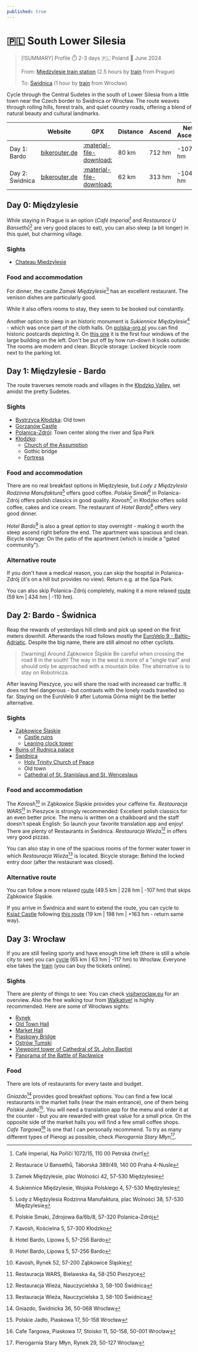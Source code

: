 ```yaml
---
published: true
---
```

# 🇵🇱 South Lower Silesia


> [!SUMMARY] Profile
> ⏱️ 2-3 days 🇵🇱 Poland 📅 June 2024
> 
> From: [Międzylesie train station](https://www.openstreetmap.org/#map=16/50.14448/16.65493) (2.5 hours by [train](https://www.cd.cz/) from Prague)
> 
> To: [Świdnica](https://www.openstreetmap.org/#map=16/50.83942/16.48672) (1 hour by [train](https://kolejedolnoslaskie.pl/) from Wrocław)

Cycle through the Central Sudetes in the south of Lower Silesia from a little town near the Czech border to Świdnica or Wrocław. The route weaves through rolling hills, forest trails, and quiet country roads, offering a blend of natural beauty and cultural landmarks.

|                 | Website                                                                                                                                                                                                                                                                                                                                     | GPX                                                                                   | Distance | Ascend | Net Ascend |
| --------------- | ------------------------------------------------------------------------------------------------------------------------------------------------------------------------------------------------------------------------------------------------------------------------------------------------------------------------------------------- | ------------------------------------------------------------------------------------- | -------- | ------ | ---------- |
| Day 1: Bardo    | [bikerouter.de](https://bikerouter.de/#map=10/50.3693/16.6429/standard&lonlats=16.655906,50.143425;16.665123,50.145933;16.632442,50.183778;16.65199,50.29648;16.63296,50.351103;16.630661,50.355093;16.542087,50.374824;16.498804,50.408973;16.511853,50.405586;16.513629,50.401026;16.652382,50.438013;16.740648,50.5121&profile=trekking) | [:material-file-download:](Mittelwalde%20-_%20Wartha%20-%2079.8%20km,%20712%20hm.gpx) | 80 km    | 712 hm | -107 hm    |
| Day 2: Świdnica | [bikerouter.de](https://bikerouter.de/#map=11/50.6823/16.6491/standard&lonlats=16.740686,50.512146;16.719818,50.547786;16.807207,50.586338;16.809841,50.58894;16.810758,50.588877;16.786509,50.596996;16.782308,50.605807;16.674347,50.611792;16.581974,50.713309;16.511496,50.762731;16.486463,50.839494&profile=trekking)                 | [:material-file-download:](Wartha%20-_%20Schweidnitz%20-%2062.4%20km,%20313%20hm.gpx) | 62 km    | 313 hm | -104 hm    |
 
## Day 0: Międzylesie
While staying in Prague is an option (*Café Imperial*[^1] and *Restaurace U Bansethů*[^2] are very good places to eat), you can also sleep (a bit longer) in this quiet, but charming village.

### Sights

- [Chateau Międzylesie](https://de.wikipedia.org/wiki/Schloss_Mittelwalde)

### Food and accommodation
For dinner, the castle *Zamek Międzylesie*[^3] has an excellent restaurant. The venison dishes are particularly good.

While it also offers rooms to stay, they seem to be booked out constantly.

Another option to sleep in an historic monument is *Sukiennice Międzylesie*[^4] - which was once part of the cloth halls. On [polska-org.pl](https://polska-org.pl/515138,Miedzylesie,Zajazd_Sukiennice.html) you can find historic postcards depicting it. On [this one](https://polska-org.pl/8718979,foto.html?idEntity=515138) it is the first four windows of the large building on the left. Don't be put off by how run-down it looks outside: The rooms are modern and clean. Bicycle storage: Locked bicycle room next to the parking lot.

## Day 1: Międzylesie - Bardo
The route traverses remote roads and villages in the [Kłodzko Valley](https://en.wikipedia.org/wiki/K%C5%82odzko_Valley), set amidst the pretty Sudetes.

### Sights

- [Bystrzyca Kłodzka](https://en.wikipedia.org/wiki/Bystrzyca_K%C5%82odzka): Old town
- [Gorzanów Castle](https://en.wikipedia.org/wiki/Gorzan%C3%B3w_Castle)
- [Polanica-Zdrój](https://en.wikipedia.org/wiki/Polanica-Zdr%C3%B3j): Town center along the river and Spa Park
- [Kłodzko](https://en.wikipedia.org/wiki/K%C5%82odzko):
	- [Church of the Assumption](https://en.wikipedia.org/wiki/Church_of_the_Assumption,_K%C5%82odzko)
	- Gothic bridge
	- [Fortress](https://en.wikipedia.org/wiki/K%C5%82odzko_Fortress)

### Food and accommodation
There are no real breakfast options in Międzylesie, but *Lody z Międzylesia Rodzinna Manufaktura*[^5] offers good coffee. *Polskie Smaki*[^6] in Polanica-Zdrój offers polish classics in good quality.  *Kavosh*[^7] in Kłodzko offers solid coffee, cakes and ice cream. The restaurant of *Hotel Bardo*[^8] offers very good dinner.

*Hotel Bardo*[^8] is also a great option to stay overnight - making it worth the steep ascend right before the end. The apartment was spacious and clean. Bicycle storage: On the patio of the apartment (which is inside a "gated community").

### Alternative route
If you don't have a medical reason, you can skip the hospital in Polanica-Zdrój (it's on a hill but provides no view). Return e.g. at the Spa Park.

You can also skip Polanica-Zdrój completely, making it a more relaxed [route](https://bikerouter.de/#map=10/50.3249/16.7500/standard&lonlats=16.655906,50.143425;16.665123,50.145933;16.632442,50.183778;16.65199,50.29648;16.63296,50.351103;16.652382,50.438013;16.740648,50.5121&profile=trekking) (59 km | 434 hm | -110 hm).

## Day 2: Bardo - Świdnica
Reap the rewards of yesterdays hill climb and pick up speed on the first meters downhill. Afterwards the road follows mostly the [EuroVelo 9 - Baltic-Adriatic](https://en.eurovelo.com/ev9). Despite the big name, there are still almost no other cyclists.

> [!warning] Around Ząbkowice Śląskie
> Be careful when crossing the road 8 in the south!
> The way in the west is more of a "single trail" and should only be approached with a mountain bike. The alternative is to stay on Robotnicza.

After leaving Pieszyce, you will share the road with increased car traffic. It does not feel dangerous - but contrasts with the lonely roads travelled so far. Staying on the EuroVelo 9 after Lutomia Górna might be the better alternative.

### Sights

- [Ząbkowice Śląskie](https://en.wikipedia.org/wiki/Z%C4%85bkowice_%C5%9Al%C4%85skie)
	- [Castle ruins](https://pl.wikipedia.org/wiki/Zamek_w_Z%C4%85bkowicach_%C5%9Al%C4%85skich)
	- [Leaning clock tower](https://pl.wikipedia.org/wiki/Krzywa_Wie%C5%BCa_w_Z%C4%85bkowicach_%C5%9Al%C4%85skich)
- [Ruins of Rudnica palace](https://pl.wikipedia.org/wiki/Pa%C5%82ac_w_Rudnicy)
- [Świdnica](https://en.wikipedia.org/wiki/%C5%9Awidnica)
	- [Holy Trinity Church of Peace](https://en.wikipedia.org/wiki/Holy_Trinity_Church_of_Peace_in_%C5%9Awidnica)
	- Old town
	- [Cathedral of St. Stanislaus and St. Wenceslaus](https://en.wikipedia.org/wiki/%C5%9Awidnica_Cathedral)

### Food and accommodation
The *Kavosh*[^9] in Ząbkowice Śląskie provides your caffeine fix. *Restauracja WARS*[^10] in Pieszyce is strongly recommended: Excellent polish classics for an even better price. The menu is written on a chalkboard and the staff doesn't speak English: So launch your favorite translation app and enjoy! There are plenty of Restaurants in Świdnica. *Restauracja Wieża*[^11] in  offers very good pizzas.

You can also stay in one of the spacious rooms of the former water tower in which *Restauracja Wieża*[^11] is located. Bicycle storage: Behind the locked entry door (after the restaurant was closed).

### Alternative route
You can follow a more relaxed [route](https://bikerouter.de/#map=11/50.6819/16.6354/standard&lonlats=16.740686,50.512146;16.674347,50.611792;16.581448,50.713485;16.511496,50.762731;16.486463,50.839494&profile=trekking) (49.5 km | 228 hm | -107 hm) that skips Ząbkowice Śląskie.

If you arrive in Świdnica and want to extend the route, you can cycle to [Książ Castle](https://en.wikipedia.org/wiki/Ksi%C4%85%C5%BC_Castle) following [this route](https://bikerouter.de/#map=14/50.8540/16.3871/standard,Waymarked_Trails-Cycling&lonlats=16.486461,50.839487;16.335463,50.869329;16.293804,50.843152&profile=trekking) (19 km | 198 hm | +163 hm - return same way).

## Day 3: Wrocław
If you are still feeling sporty and have enough time left (there is still a whole city to see) you can [cycle](https://bikerouter.de/#map=11/50.9798/16.6951/standard&lonlats=16.486466,50.839498;16.503192,50.902062;16.777947,51.03941;16.798718,51.069595;17.037939,51.109387&profile=trekking) (65 km | 63 hm | -117 hm) to Wrocław. Everyone else takes the [train](https://kolejedolnoslaskie.pl/) (you can buy the tickets online).

### Sights
There are plenty of things to see: You can check [visitwroclaw.eu](https://visitwroclaw.eu/en) for an overview. Also the free walking tour from [Walkative!](https://freewalkingtour.com/wroclaw/old-town-wroclaw/) is highly recommended. Here are some of Wrocławs sights:

- [Rynek](https://visitwroclaw.eu/en/place/rynek-we-wroclawiu-1)
- [Old Town Hall](https://visitwroclaw.eu/en/place/ratusz-we-wroclawiu-1)
- [Market Hall](https://visitwroclaw.eu/en/place/market-hall)
- [Piaskowy Bridge](https://visitwroclaw.eu/en/place/piaskowy-bridge)
- [Ostrów Tumski](https://visitwroclaw.eu/en/place/ostrow-tumski-1)
- [Viewpoint tower of Cathedral of St. John Baptist](https://visitwroclaw.eu/en/place/wieza-widokowa-archikatedry-pw-sw-jana-chrzciciela-1)
- [Panorama of the Battle of Racławice](https://visitwroclaw.eu/en/place/panorama-raclawicka-wroclaw-1)

### Food
There are lots of restaurants for every taste and budget.

*Gniazdo*[^12] provides good breakfast options. You can find a few local restaurants in the market halls (near the main entrance), one of them being *Polskie Jadło*[^13]. You will need a translation app for the menu and order it at the counter - but you are rewarded with great value for a small price. On the opposite side of the market halls you will find a few small coffee shops. *Cafe Targowa*[^14] is one that I can personally recommend. To try as many different types of Pierogi as possible, check *Pierogarnia Stary Młyn*[^15].

[^1]: Café Imperial, Na Poříčí 1072/15, 110 00 Petrská čtvrť

[^2]: Restaurace U Bansethů, Táborská 389/49, 140 00 Praha 4-Nusle

[^3]: Zamek Międzylesie, plac Wolności 42, 57-530 Międzylesie

[^4]: Sukiennice Międzylesie, Wojska Polskiego 4, 57-530 Międzylesie

[^5]: Lody z Międzylesia Rodzinna Manufaktura, plac Wolności 38, 57-530 Międzylesie

[^6]: Polskie Smaki, Zdrojowa 6a/6b/8, 57-320 Polanica-Zdrój

[^7]: Kavosh, Kościelna 5, 57-300 Kłodzko

[^8]: Hotel Bardo, Lipowa 5, 57-256 Bardo

[^9]: Kavosh, Rynek 52, 57-200 Ząbkowice Śląskie

[^10]: Restauracja WARS, Bielawska 4a, 58-250 Pieszyce

[^11]: Restauracja Wieża, Nauczycielska 3, 58-100 Świdnica

[^12]: Gniazdo, Świdnicka 36, 50-068 Wrocław

[^13]: Polskie Jadło, Piaskowa 17, 50-158 Wrocław

[^14]: Cafe Targowa, Piaskowa 17, Stoisko 11, 50-158, 50-001 Wrocław

[^15]: Pierogarnia Stary Młyn, Rynek 29, 50-127 Wrocław
